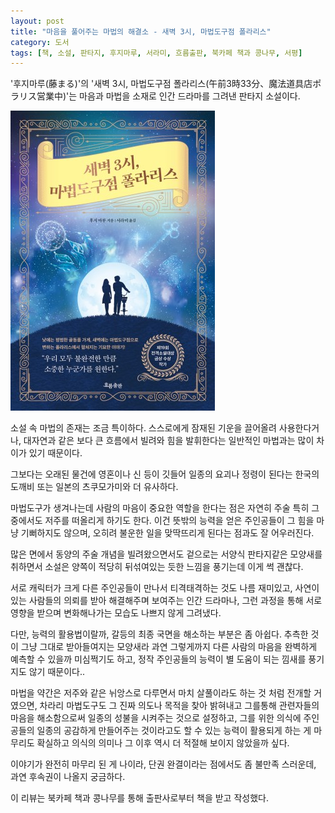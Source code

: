 ```yaml
---
layout: post
title: "마음을 풀어주는 마법의 해결소 - 새벽 3시, 마법도구점 폴라리스"
category: 도서
tags: [책, 소설, 판타지, 후지마루, 서라미, 흐름출판, 북카페 책과 콩나무, 서평]
---
```


'후지마루(藤まる)'의
'새벽 3시, 마법도구점 폴라리스(午前3時33分、魔法道具店ポラリス営業中)'는
마음과 마법을 소재로 인간 드라마를 그려낸 판타지 소설이다.

![표지](/images/book/gozen-3-ji-33-pun-maho-doguten-polaris-eigyochu-book-h480.jpg)

소설 속 마법의 존재는 조금 특이하다.
스스로에게 잠재된 기운을 끌어올려 사용한다거나,
대자연과 같은 보다 큰 흐름에서 빌려와 힘을 발휘한다는 일반적인 마법과는 많이 차이가 있기 때문이다.

그보다는 오래된 물건에 영혼이나 신 등이 깃들어
일종의 요괴나 정령이 된다는
한국의 도깨비 또는 일본의 츠쿠모가미와 더 유사하다.

마법도구가 생겨나는데 사람의 마음이 중요한 역할을 한다는 점은
자연히 주술 특히 그 중에서도 저주를 떠올리게 하기도 한다.
이건 뜻밖의 능력을 얻은 주인공들이 그 힘을 마냥 기뻐하지도 않으며,
오히려 불운한 일을 맞딱뜨리게 된다는 점과도 잘 어우러진다.

많은 면에서 동양의 주술 개념을 빌려왔으면서도
겉으로는 서양식 판타지같은 모양새를 취하면서
소설은 양쪽이 적당히 뒤섞여있는 듯한 느낌을 풍기는데
이게 썩 괜찮다.

서로 캐릭터가 크게 다른 주인공들이 만나서 티격태격하는 것도 나름 재미있고,
사연이 있는 사람들의 의뢰를 받아 해결해주며 보여주는 인간 드라마나,
그런 과정을 통해 서로 영향을 받으며 변화해나가는 모습도 나쁘지 않게 그려냈다.

다만, 능력의 활용법이랄까, 갈등의 최종 국면을 해소하는 부분은 좀 아쉽다.
추측한 것이 그냥 그대로 받아들여지는 모양새라
과연 그렇게까지 다른 사람의 마음을 완벽하게 예측할 수 있을까 미심쩍기도 하고,
정작 주인공들의 능력이 별 도움이 되는 낌새를 풍기지도 않기 때문이다..

마법을 약간은 저주와 같은 뉘앙스로 다루면서
마치 살풀이라도 하는 것 처럼 전개할 거였으면,
차라리 마법도구도 그 진짜 의도나 목적을 찾아 밝혀내고
그를통해 관련자들의 마음을 해소함으로써
일종의 성불을 시켜주는 것으로 설정하고,
그를 위한 의식에 주인공들의 일종의 공감하게 만들어주는 것이라고도 할 수 있는 능력이 활용되게 하는 게
마무리도 확실하고 의식의 의미나 그 이후 역시 더 적절해 보이지 않았을까 싶다.

이야기가 완전히 마무리 된 게 나이라, 단권 완결이라는 점에서도 좀 불만족 스러운데,
과연 후속권이 나올지 궁금하다.



<div class="im im-info">
이 리뷰는 북카페 책과 콩나무를 통해 출판사로부터 책을 받고 작성했다.
</div>
